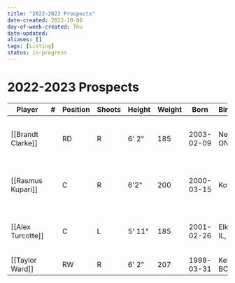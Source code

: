 ```yaml
---
title: "2022-2023 Prospects"
date-created: 2022-10-06
day-of-week-created: Thu
date-updated: 
aliases: []
tags: [Listing]
status: in-progress
---
```


# 2022-2023 Prospects


Player | \# | Position | Shoots | Height | Weight | Born | Birthplace | Draft
---|---|---|---|---|---|---|---|---
[[Brandt Clarke]] | | RD | R | 6' 2" | 185 | 2003-02-09 | Nepean, ON, CAN | 2021 LAK, 1st rd, 8th pk (8th overall)
[[Rasmus Kupari]] | |  C | R | 6'2" | 200 |2000-03-15 | Kotka, FIN | 2018 LAK, 1st rd, 20th pk (20th overall)
[[Alex Turcotte]]| | C | L | 5' 11" | 185 | 2001-02-26 | Elk Grove, IL, USA | 2019 LAK, 1st rd, 5th pk (5th overall) 
[[Taylor Ward]] | | RW | R | 6' 2" | 207 | 1998-03-31 | Kelowna, BC, CAN | undrafted

